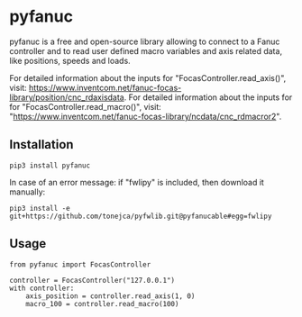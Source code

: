 # pyfanuc

pyfanuc is a free and open-source library allowing to connect to a Fanuc controller and to read user defined macro variables and axis related data, like positions, speeds and loads.

For detailed information about the inputs for "FocasController.read_axis()", visit: https://www.inventcom.net/fanuc-focas-library/position/cnc_rdaxisdata. For detailed information about the inputs for for "FocasController.read_macro()", visit: "https://www.inventcom.net/fanuc-focas-library/ncdata/cnc_rdmacror2".

## Installation
```
pip3 install pyfanuc

```
In case of an error message: if "fwlipy" is included, then download it manually:
```
pip3 install -e git+https://github.com/tonejca/pyfwlib.git@pyfanucable#egg=fwlipy

```

## Usage
```
from pyfanuc import FocasController

controller = FocasController("127.0.0.1")
with controller:
    axis_position = controller.read_axis(1, 0)
    macro_100 = controller.read_macro(100)
```
<!-- # Commands to build the project 
```
python3 -m pip install .

(pip3 install build twine
python3 -m build)
``` -->